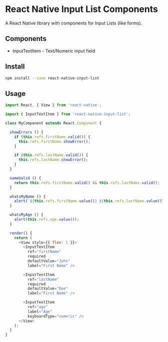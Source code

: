 # React Native Input List Components

A React Native library with components for Input Lists (like forms).

## Components

* InputTextItem - Text/Numeric input field

## Install

```bash
npm install --save react-native-input-list
```

## Usage

```js
import React, { View } from 'react-native';

import { InputTextItem } from 'react-native-input-list';

class MyComponent extends React.Component {

  showErrors () {
    if (this.refs.firstName.valid()) {
      this.refs.firstName.showError();
    }

    if (this.refs.lastName.valid()) {
      this.refs.lastName.showError();
    }
  }

  nameValid () {
    return this.refs.firstName.valid() && this.refs.lastName.valid();
  }

  whatsMyName () {
    alert(`${this.refs.firstName.value()} ${this.refs.lastName.value()}`);
  }

  whatsMyAge () {
    alert(this.refs.age.value());
  }

  render() {
    return (
      <View style={{ flex: 1 }}>
        <InputTextItem
          ref="firstName"
          required
          defaultValue="John"
          label="First Name" />

        <InputTextItem
          ref="lastName"
          required
          defaultValue="Doe"
          label="First Name" />

        <InputTextItem
          ref="age"
          label="Age"
          keyboardType="numeric" />
      </View>
    );
  }
}
```
